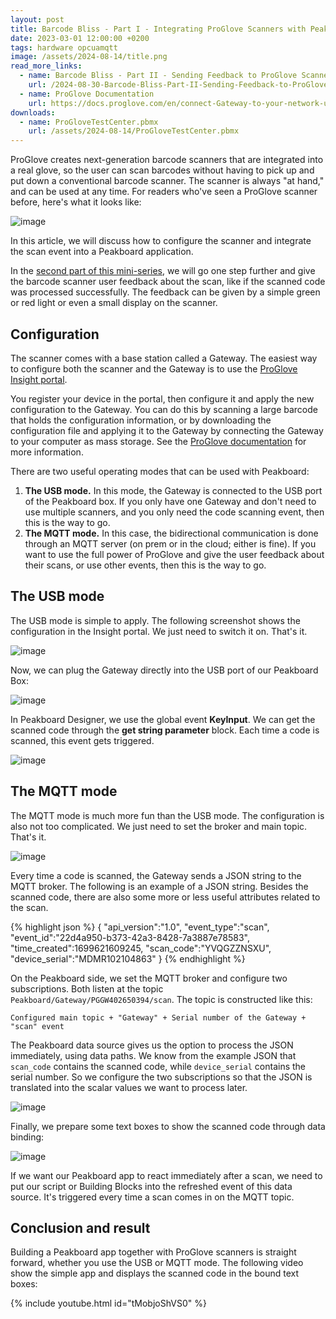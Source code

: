 ```yaml
---
layout: post
title: Barcode Bliss - Part I - Integrating ProGlove Scanners with Peakboard
date: 2023-03-01 12:00:00 +0200
tags: hardware opcuamqtt
image: /assets/2024-08-14/title.png
read_more_links:
  - name: Barcode Bliss - Part II - Sending Feedback to ProGlove Scanners
    url: /2024-08-30-Barcode-Bliss-Part-II-Sending-Feedback-to-ProGlove-Scanners.html
  - name: ProGlove Documentation
    url: https://docs.proglove.com/en/connect-Gateway-to-your-network-using-mqtt-integration.html
downloads:
  - name: ProGloveTestCenter.pbmx
    url: /assets/2024-08-14/ProGloveTestCenter.pbmx
---
```

ProGlove creates next-generation barcode scanners that are integrated into a real glove, so the user can scan barcodes without having to pick up and put down a conventional barcode scanner. The scanner is always "at hand," and can be used at any time. For readers who've seen a ProGlove scanner before, here's what it looks like:

![image](/assets/2024-08-14/010.png)

In this article, we will discuss how to configure the scanner and integrate the scan event into a Peakboard application.

In the [second part of this mini-series]((/2024-08-30-Barcode-Bliss-Part-II-Sending-Feedback-to-ProGlove-Scanners.html)), we will go one step further and give the barcode scanner user feedback about the scan, like if the scanned code was processed successfully. The feedback can be given by a simple green or red light or even a small display on the scanner.

## Configuration

The scanner comes with a base station called a Gateway. The easiest way to configure both the scanner and the Gateway is to use the [ProGlove Insight portal](https://insight.proglove.com/).

You register your device in the portal, then configure it and apply the new configuration to the Gateway. You can do this by scanning a large barcode that holds the configuration information, or by downloading the configuration file and applying it to the Gateway by connecting the Gateway to your computer as mass storage. See the [ProGlove documentation](https://docs.proglove.com/?lang=en) for more information.

There are two useful operating modes that can be used with Peakboard:

1. **The USB mode.** In this mode, the Gateway is connected to the USB port of the Peakboard box. If you only have one Gateway and don't need to use multiple scanners, and you only need the code scanning event, then this is the way to go.
2. **The MQTT mode.** In this case, the bidirectional communication is done through an MQTT server (on prem or in the cloud; either is fine). If you want to use the full power of ProGlove and give the user feedback about their scans, or use other events, then this is the way to go.

## The USB mode

The USB mode is simple to apply. The following screenshot shows the configuration in the Insight portal. We just need to switch it on. That's it.

![image](/assets/2024-08-14/020.png)

Now, we can plug the Gateway directly into the USB port of our Peakboard Box:

![image](/assets/2024-08-14/030.jpg)

In Peakboard Designer, we use the global event **KeyInput**. We can get the scanned code through the **get string parameter** block. Each time a code is scanned, this event gets triggered.

![image](/assets/2024-08-14/040.png)

## The MQTT mode

The MQTT mode is much more fun than the USB mode. The configuration is also not too complicated. We just need to set the broker and main topic. That's it.

![image](/assets/2024-08-14/050.png)

Every time a code is scanned, the Gateway sends a JSON string to the MQTT broker. The following is an example of a JSON string. Besides the scanned code, there are also some more or less useful attributes related to the scan.

{% highlight json %}
{
    "api_version":"1.0",
    "event_type":"scan",
    "event_id":"22d4a950-b373-42a3-8428-7a3887e78583",
    "time_created":1699621609245,
    "scan_code":"YVQGZZNSXU",
    "device_serial":"MDMR102104863"
}
{% endhighlight %}

On the Peakboard side, we set the MQTT broker and configure two subscriptions. Both listen at the topic `Peakboard/Gateway/PGGW402650394/scan`. The topic is constructed like this:
```
Configured main topic + "Gateway" + Serial number of the Gateway + "scan" event
```

The Peakboard data source gives us the option to process the JSON immediately, using data paths. We know from the example JSON that `scan_code` contains the scanned code, while `device_serial` contains the serial number. So we configure the two subscriptions so that the JSON is translated into the scalar values we want to process later.

![image](/assets/2024-08-14/060.png)

Finally, we prepare some text boxes to show the scanned code through data binding:

![image](/assets/2024-08-14/070.png)

If we want our Peakboard app to react immediately after a scan, we need to put our script or Building Blocks into the refreshed event of this data source. It's triggered every time a scan comes in on the MQTT topic.

## Conclusion and result

Building a Peakboard app together with ProGlove scanners is straight forward, whether you use the USB or MQTT mode. The following video show the simple app and displays the scanned code in the bound text boxes:

{% include youtube.html id="tMobjoShVS0" %}
